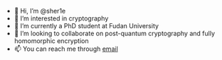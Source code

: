 - 👋 Hi, I’m @sher1e
- 👀 I’m interested in cryptography
- 🌱 I’m currently a PhD student at Fudan University
- 💞️ I’m looking to collaborate on post-quantum cryptography and fully homomorphic encryption
- 📫 You can reach me through [email](mailto:zksyshen@gmail.com)

<!---
sher1e/sher1e is a ✨ special ✨ repository because its `README.md` (this file) appears on your GitHub profile.
You can click the Preview link to take a look at your changes.
--->
